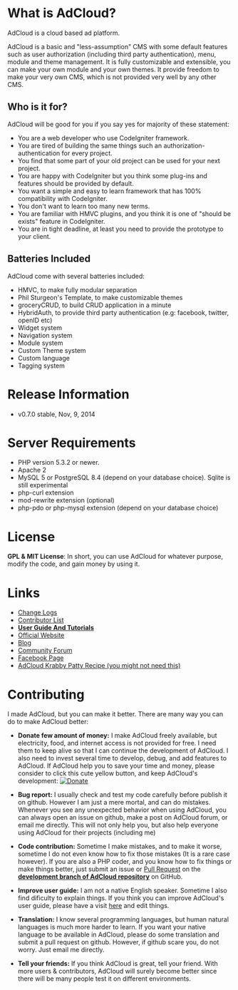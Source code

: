 What is AdCloud?
================

AdCloud is a cloud based ad platform.

AdCloud is a basic and "less-assumption" CMS with some default features such as user authorization (including third party authentication),
menu, module and theme management.
It is fully customizable and extensible, you can make your own module and your own themes.
It provide freedom to make your very own CMS, which is not provided very well by any other CMS.

Who is it for?
--------------
AdCloud will be good for you if you say yes for majority of these statement:

* You are a web developer who use CodeIgniter framework.
* You are tired of building the same things such an authorization-authentication for every project.
* You find that some part of your old project can be used for your next project.
* You are happy with CodeIgniter but you think some plug-ins and features should be provided by default.
* You want a simple and easy to learn framework that has 100% compatibility with CodeIgniter.
* You don't want to learn too many new terms.
* You are familiar with HMVC plugins, and you think it is one of "should be exists" feature in CodeIgniter.
* You are in tight deadline, at least you need to provide the prototype to your client.

Batteries Included
--------------------------------------------
AdCloud come with several batteries included:

* HMVC, to make fully modular separation
* Phil Sturgeon's Template, to make customizable themes
* groceryCRUD, to build CRUD application in a minute
* HybridAuth, to provide third party authentication (e.g: facebook, twitter, openID etc)
* Widget system
* Navigation system
* Module system
* Custom Theme system
* Custom language
* Tagging system


Release Information
===================

- v0.7.0 stable, Nov, 9, 2014


Server Requirements
===================

- PHP version 5.3.2 or newer.
- Apache 2
- MySQL 5 or PostgreSQL 8.4 (depend on your database choice). Sqlite is still experimental
- php-curl extension
- mod-rewrite extension (optional)
- php-pdo or php-mysql extension (depend on your database choice)

License
=======

__GPL & MIT License__: In short, you can use AdCloud for whatever purpose, modify the code, and gain money by using it.

Links
=====
- [Change Logs](doc/changelog.md)
- [Contributor List](doc/contributors.md)
- [__User Guide And Tutorials__](doc/tutorial.md)
- [Official Website](http://www.getnocms.com)
- [Blog](http://www.getnocms.com/blog)
- [Community Forum](http://www.getnocms.com/forum)
- [Facebook Page](http://facebook.com/nocms)
- [AdCloud Krabby Patty Recipe (you might not need this)](developer-note.md)


Contributing
============

I made AdCloud, but you can make it better. There are many way you can do to make AdCloud better:

- __Donate few amount of money:__ I make AdCloud freely available, but electricity, food, and internet access is not provided for free. I need them to keep alive so that I can continue the development of AdCloud. I also need to invest several time to develop, debug, and add features to AdCloud. If AdCloud help you to save your time and money, please consider to click this cute yellow button, and keep AdCloud's development: [![Donate](https://www.paypalobjects.com/en_US/i/btn/btn_donate_LG.gif)](https://www.paypal.com/cgi-bin/webscr?cmd=_s-xclick&hosted_button_id=YDES6RTA9QJQL)

- __Bug report:__ I usually check and test my code carefully before publish it on github. However I am just a mere mortal, and can do mistakes. Whenever you see any unexpected behavior when using AdCloud, you can always open an issue on github, make a post on AdCloud forum, or email me directly. This will not only help you, but also help everyone using AdCloud for their projects (including me)

- __Code contribution:__ Sometime I make mistakes, and to make it worse, sometime I do not even know how to fix those mistakes (It is a rare case however). If you are also a PHP coder, and you know how to fix things or make things better, just submit an issue or [Pull Request](http://help.github.com/send-pull-requests/) on the [__development branch of AdCloud repository__](https://github.com/goFrendiAsgard/AdCloud/tree/development) on GitHub.

- __Improve user guide:__ I am not a native English speaker. Sometime I also find dificulty to explain things. If you think you can improve AdCloud's user guide, please have a visit [here](https://github.com/goFrendiAsgard/AdCloud/blob/development/doc/tutorial.md) and edit things.

- __Translation:__ I know several programming languages, but human natural languages is much more harder to learn. If you want your native language to be available in AdCloud, please do some translation and submit a pull request on github. However, if github scare you, do not worry. Just email me directly.

- __Tell your friends:__ If you think AdCloud is great, tell your friend. With more users & contributors, AdCloud will surely become better since there will be many people test it on different environments.
